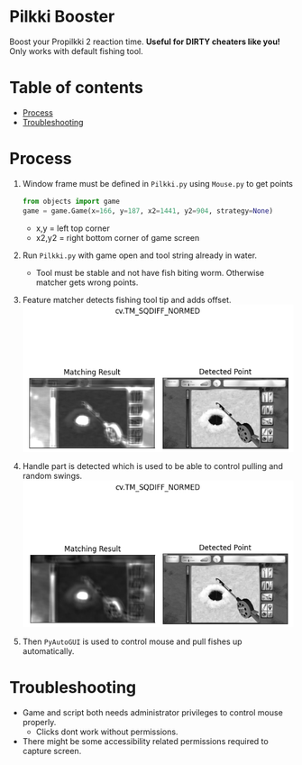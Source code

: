# Pilkki Booster

Boost your Propilkki 2 reaction time. **Useful for DIRTY cheaters like you!** 
Only works with default fishing tool.


Table of contents
=================
* [Process](#process)
* [Troubleshooting](#troubleshooting)


Process
============
1. Window frame must be defined in `Pilkki.py` using `Mouse.py` to get points
    ```python
    from objects import game
    game = game.Game(x=166, y=187, x2=1441, y2=904, strategy=None)
    ```
    * x,y = left top corner
    * x2,y2 = right bottom corner of game screen

2. Run `Pilkki.py` with game open and tool string already in water.
    * Tool must be stable and not have fish biting worm. Otherwise matcher gets wrong points.

3. Feature matcher detects fishing tool tip and adds offset.  
![tip](./images/detect_tool_tip.png) 

4. Handle part is detected which is used to be able to control pulling and random swings.  
![handle](./images/detect_tool_handle.png) 

5. Then `PyAutoGUI` is used to control mouse and pull fishes up automatically.


Troubleshooting
============
* Game and script both needs administrator privileges to control mouse properly.
    * Clicks dont work without permissions.
* There might be some accessibility related permissions required to capture screen.

